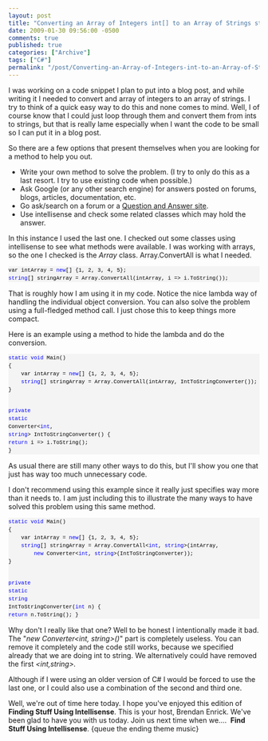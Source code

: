 ```yaml
---
layout: post
title: "Converting an Array of Integers int[] to an Array of Strings string[]"
date: 2009-01-30 09:56:00 -0500
comments: true
published: true
categories: ["Archive"]
tags: ["C#"]
permalink: "/post/Converting-an-Array-of-Integers-int-to-an-Array-of-Strings-string/"
---
```


<p>I was working on a code snippet I plan to put into a blog post, and while writing it I needed to convert and array of integers to an array of strings. I try to think of a quick easy way to do this and none comes to mind. Well, I of course know that I could just loop through them and convert them from ints to strings, but that is really lame especially when I want the code to be small so I can put it in a blog post.</p>
<p>So there are a few options that present themselves when you are looking for a method to help you out.</p>
<ul>
<li>Write your own method to solve the problem. (I try to only do this as a last resort. I try to use existing code when possible.)</li>
<li>Ask Google (or any other search engine) for answers posted on forums, blogs, articles, documentation, etc.</li>
<li>Go ask/search on a forum or a <a href="http://stackoverflow.com/" target="_blank">Question and Answer site</a>.</li>
<li>Use intellisense and check some related classes which may hold the answer.</li>
</ul>
<p>In this instance I used the last one. I checked out some classes using intellisense to see what methods were available. I was working with arrays, so the one I checked is the <em>Array</em> class. Array.ConvertAll is what I needed.</p>
<div>
<pre style="border-style: none; margin: 0em; padding: 0px; overflow: visible; line-height: 12pt; background-color: #f4f4f4; width: 100%; font-family: consolas,'Courier New',courier,monospace; color: black; font-size: 8pt;">var intArray = <span style="color: #0000ff;">new</span>[] {1, 2, 3, 4, 5};
<span style="color: #0000ff;">string</span>[] stringArray = Array.ConvertAll(intArray, i =&gt; i.ToString());
</pre>
</div>
<p>That is roughly how I am using it in my code. Notice the nice lambda way of handling the individual object conversion. You can also solve the problem using a full-fledged method call. I just chose this to keep things more compact.</p>
<p>Here is an example using a method to hide the lambda and do the conversion.</p>
<div>
<pre style="border-style: none; margin: 0em; padding: 0px; overflow: visible; line-height: 12pt; background-color: #f4f4f4; width: 100%; font-family: consolas,'Courier New',courier,monospace; color: black; font-size: 8pt;"><span style="color: #0000ff;">static</span> <span style="color: #0000ff;">void</span> Main()
{
    var intArray = <span style="color: #0000ff;">new</span>[] {1, 2, 3, 4, 5};
    <span style="color: #0000ff;">string</span>[] stringArray = Array.ConvertAll(intArray, IntToStringConverter());
}

<span style="color: #0000ff;">private</span> <span style="color: #0000ff;">static</span> Converter&lt;<span style="color: #0000ff;">int</span>, <span style="color: #0000ff;">string</span>&gt; IntToStringConverter()
{
    <span style="color: #0000ff;">return</span> i =&gt; i.ToString();
}</pre>
</div>
<p>As usual there are still many other ways to do this, but I'll show you one that just has way too much unnecessary code.</p>
<p>I don't recommend using this example since it really just specifies way more than it needs to. I am just including this to illustrate the many ways to have solved this problem using this same method.</p>
<div>
<pre style="border-style: none; margin: 0em; padding: 0px; overflow: visible; line-height: 12pt; background-color: #f4f4f4; width: 100%; font-family: consolas,'Courier New',courier,monospace; color: black; font-size: 8pt;"><span style="color: #0000ff;">static</span> <span style="color: #0000ff;">void</span> Main()
{
    var intArray = <span style="color: #0000ff;">new</span>[] {1, 2, 3, 4, 5};
    <span style="color: #0000ff;">string</span>[] stringArray = Array.ConvertAll&lt;<span style="color: #0000ff;">int</span>, <span style="color: #0000ff;">string</span>&gt;(intArray, 
        <span style="color: #0000ff;">new</span> Converter&lt;<span style="color: #0000ff;">int</span>, <span style="color: #0000ff;">string</span>&gt;(IntToStringConverter));
}

<span style="color: #0000ff;">private</span> <span style="color: #0000ff;">static</span> <span style="color: #0000ff;">string</span> IntToStringConverter(<span style="color: #0000ff;">int</span> n)
{
    <span style="color: #0000ff;">return</span> n.ToString();
}</pre>
</div>
<p>Why don't I really like that one? Well to be honest I intentionally made it bad. The "<em>new Converter&lt;int, string&gt;()</em>" part is completely useless. You can remove it completely and the code still works, because we specified already that we are doing int to string. We alternatively could have removed the first <em>&lt;int,string&gt;.</em></p>
<p>Although if I were using an older version of C# I would be forced to use the last one, or I could also use a combination of the second and third one.</p>
<p>Well, we're out of time here today. I hope you've enjoyed this edition of <strong>Finding Stuff Using Intellisense</strong>. This is your host, Brendan Enrick. We've been glad to have you with us today. Join us next time when we....&nbsp; <strong>Find Stuff Using Intellisense</strong>. {queue the ending theme music}</p>
